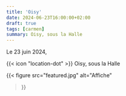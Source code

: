```yaml
---
title: 'Oisy'
date: 2024-06-23T16:00:00+02:00
draft: true
tags: [carmen]
summary: Oisy, sous la Halle
---
```


Le 23 juin 2024,

{{< icon "location-dot" >}} Oisy, sous la Halle

{{< figure
    src="featured.jpg"
    alt="Affiche"
>}}
